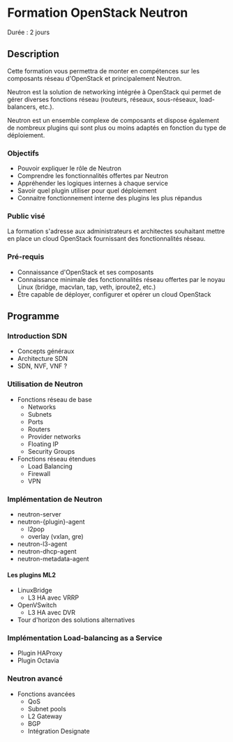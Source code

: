 # Formation OpenStack Neutron

Durée : 2 jours

## Description

Cette formation vous permettra de monter en compétences sur les composants réseau d'OpenStack et principalement Neutron.

Neutron est la solution de networking intégrée à OpenStack qui permet de gérer diverses fonctions réseau (routeurs, réseaux, sous-réseaux, load-balancers, etc.).

Neutron est un ensemble complexe de composants et dispose également de nombreux plugins qui sont plus ou moins adaptés en fonction du type de déploiement.

### Objectifs

* Pouvoir expliquer le rôle de Neutron
* Comprendre les fonctionnalités offertes par Neutron
* Appréhender les logiques internes à chaque service
* Savoir quel plugin utiliser pour quel déploiement
* Connaitre fonctionnement interne des plugins les plus répandus

### Public visé

La formation s'adresse aux administrateurs et architectes souhaitant mettre en place un cloud OpenStack fournissant des fonctionnalités réseau.

### Pré-requis

* Connaissance d'OpenStack et ses composants
* Connaissance minimale des fonctionnalités réseau offertes par le noyau Linux (bridge, macvlan, tap, veth, iproute2, etc.)
* Être capable de déployer, configurer et opérer un cloud OpenStack

## Programme

### Introduction SDN

* Concepts généraux
* Architecture SDN
* SDN, NVF, VNF ?

### Utilisation de Neutron

* Fonctions réseau de base
    * Networks
    * Subnets
    * Ports
    * Routers
    * Provider networks
    * Floating IP
    * Security Groups
* Fonctions réseau étendues
    * Load Balancing
    * Firewall
    * VPN

### Implémentation de Neutron

* neutron-server
* neutron-{plugin}-agent
    * l2pop
    * overlay (vxlan, gre)
* neutron-l3-agent
* neutron-dhcp-agent
* neutron-metadata-agent

#### Les plugins ML2

* LinuxBridge
    * L3 HA avec VRRP
* OpenVSwitch
    * L3 HA avec DVR
* Tour d'horizon des solutions alternatives

### Implémentation Load-balancing as a Service

* Plugin HAProxy
* Plugin Octavia

### Neutron avancé

* Fonctions avancées
    * QoS
    * Subnet pools
    * L2 Gateway
    * BGP
    * Intégration Designate


